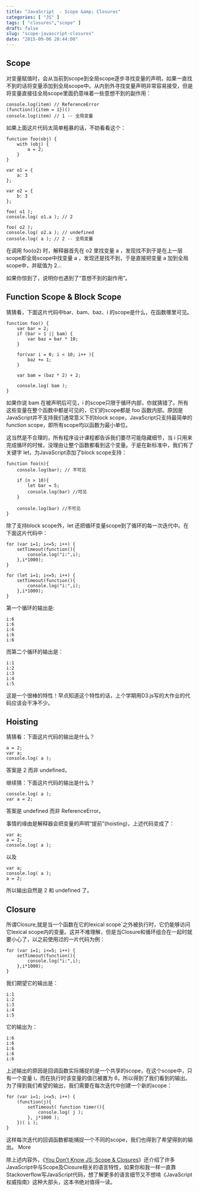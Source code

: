 ```yaml
---
title: "JavaScript  - Scope &amp; Closures"
categories: [ "JS" ]
tags: [ "closures","scope" ]
draft: false
slug: "scope-javascript-closures"
date: "2015-09-06 20:44:00"
---
```


## Scope

对变量赋值时，会从当前到scope到全局scope逐步寻找变量的声明，如果一直找不到的话将变量添加到全局scope中。从内到外寻找变量声明非常容易接受，但是将变量直接往全局scope里面扔意味着一些意想不到的副作用：

    console.log(item) // ReferenceError
    (function(){item = 1})()
    console.log(item) // 1 -- 全局变量

如果上面这片代码太简单粗暴的话，不妨看看这个：


<!--more-->


    function foo(obj) {
        with (obj) {
            a = 2;
        }
    }
    
    var o1 = {
        a: 3
    };
    
    var o2 = {
        b: 3
    };
    
    foo( o1 );
    console.log( o1.a ); // 2
    
    foo( o2 );
    console.log( o2.a ); // undefined
    console.log( a ); // 2 -- 全局变量

在调用 foo(o2) 时，解释器首先在 o2 里找变量 a ，发现找不到于是在上一层scope即全局scope中找变量 a ，发现还是找不到，于是直接把变量 a 加到全局scope中，并赋值为 2…

如果你惊到了，说明你也遇到了“意想不到的副作用”。

## Function Scope & Block Scope

猜猜看，下面这片代码中bar、bam、baz、i 的scope是什么，在函数哪里可见。

    function foo() {
        var bar = 2;
        if (bar > 1 || bam) {
            var baz = bar * 10;
        }
    
        for(var i = 0; i < 10; i++ ){
            baz += 1;
        }
    
        var bam = (baz * 2) + 2;
    
        console.log( bam );
    }

如果你说 bam 在被声明后可见，i 的scope只限于循环内部，你就猜错了。所有这些变量在整个函数中都是可见的，它们的scope都是 foo 函数内部。原因是JavaScript并不支持我们通常意义下的block scope，JavaScript只支持最简单的function scope，即所有scope均以函数为最小单位。

这当然是不合理的，所有程序设计课程都告诉我们要尽可能隐藏细节，当 i 只用来完成循环的时候，没理由让整个函数都看到这个变量。于是在新标准中，我们有了关键字 let，为JavaScript添加了block scope支持：

    function foo(n){
        console.log(bar); // 不可见
    
        if (n > 10){
            let bar = 5;
            console.log(bar) //可见
        }
    
        console.log(bar) //不可见
    }

除了支持block scope外，let 还把循环变量scope到了循环的每一次迭代中。在下面这片代码中：

    for (var i=1; i<=5; i++) {
        setTimeout(function(){
            console.log("i:",i);
        },i*1000);
    }
    
    for (let i=1; i<=5; i++) {
        setTimeout(function(){
            console.log("i:",i);
        },i*1000);
    }

第一个循环的输出是:

    i:6
    i:6
    i:6
    i:6
    i:6

而第二个循环的输出是：

    i:1
    i:2
    i:3
    i:4
    i:5

这是一个很棒的特性！早点知道这个特性的话，上个学期用D3.js写的大作业的代码应该会干净不少。
## Hoisting

猜猜看：下面这片代码的输出是什么？

    a = 2;
    var a;
    console.log( a );

答案是 2 而非 undefined，

继续猜：下面这片代码的输出是什么？

    console.log( a );
    var a = 2;

答案是 undefined 而非 ReferenceError。

事情的缘由是解释器会把变量的声明“提前”(hoisting)，上述代码变成了：

    var a;
    a = 2;
    console.log( a );

以及

    var a;
    console.log( a );
    a = 2;

所以输出自然是 2 和 undefined 了。

## Closure

所谓Closure,就是当一个函数在它的lexical scope`之外被执行时，它仍能够访问它lexical scope内的变量。这并不难理解，但是当Closure和循环组合在一起时就要小心了，以之前使用过的一片代码为例：

    for (var i=1; i<=5; i++) {
        setTimeout(function(){
            console.log("i:",i);
        },i*1000);
    }

我们期望它的输出是：

    i:1
    i:2
    i:3
    i:4
    i:5

它的输出为：

    i:6
    i:6
    i:6
    i:6
    i:6

上述输出的原因是回调函数实际捕捉的是一个共享的scope，在这个scope中，只有一个变量 i，而在执行时该变量的值已被置为 6，所以得到了我们看到的输出。 为了得到我们希望的输出，我们需要在每次迭代中创建一个新的scope：

    for (var i=1; i<=5; i++) {
        (function(j){
            setTimeout( function timer(){
                console.log( j );
            }, j*1000 );
        })( i );
    }

这样每次迭代的回调函数都能捕捉一个不同的scope，我们也得到了希望得到的输出。
More

除上述内容外，《[You Don’t Know JS: Scope & Closures](https://github.com/getify/You-Dont-Know-JS/tree/master/scope%20%26%20closures)》还介绍了许多JavaScript中与Scope及Closure相关的语言特性，如果你和我一样一直靠Stackoverflow写JavaScript代码，想了解更多的语言细节又不想啃《JavaScript权威指南》这种大部头，这本书绝对值得一读。


